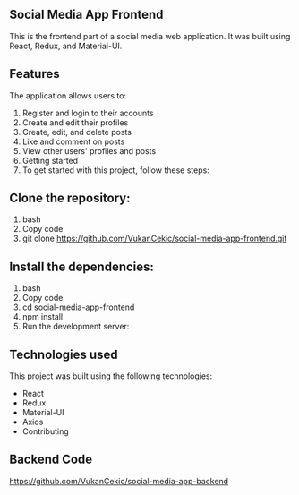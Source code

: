 ## Social Media App Frontend
This is the frontend part of a social media web application. It was built using React, Redux, and Material-UI.

## Features
The application allows users to:

1. Register and login to their accounts
2. Create and edit their profiles
3. Create, edit, and delete posts
4. Like and comment on posts
5. View other users' profiles and posts
6. Getting started
7. To get started with this project, follow these steps:

## Clone the repository:

1. bash
2. Copy code
3. git clone https://github.com/VukanCekic/social-media-app-frontend.git


## Install the dependencies:

1. bash
2. Copy code
3. cd social-media-app-frontend
4. npm install
5. Run the development server:


## Technologies used
This project was built using the following technologies:

* React
* Redux
* Material-UI
* Axios
* Contributing

## Backend Code
https://github.com/VukanCekic/social-media-app-backend
